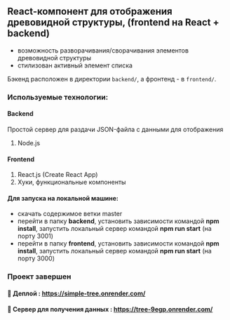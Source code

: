 ## React-компонент для отображения древовидной структуры, (frontend на React + backend)

- возможность разворачивания/сворачивания элементов древовидной структуры
- стилизован активный элемент списка 

Бэкенд расположен в директории `backend/`, а фронтенд - в `frontend/`.

### Используемые технологии:

#### Backend
Простой сервер для раздачи JSON-файла с данными для отображения
1. Node.js

#### Frontend
1. React.js (Create React App)
2. Хуки, функциональные компоненты

####  Для запуска на локальной машине:
- скачать содержимое ветки master
- перейти в папку **backend**, установить зависимости командой **npm install**, запустить локальный сервер командой **npm run start** (на порту 3001)
- перейти в папку **frontend**, установить зависимости командой **npm install**, запустить локальный сервер командой **npm run start** (на порту 3000)

### Проект завершен

#### :link: Деплой : https://simple-tree.onrender.com/
#### :link: Сервер для получения данных : https://tree-9egp.onrender.com/

